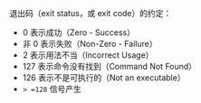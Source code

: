 退出码（exit status，或 exit code）的约定：

- 0 表示成功（Zero - Success）
- 非 0 表示失败（Non-Zero - Failure）
- 2 表示用法不当（Incorrect Usage）
- 127 表示命令没有找到（Command Not Found）
- 126 表示不是可执行的（Not an executable）
- `> =128` 信号产生
